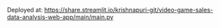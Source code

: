 Deployed at: https://share.streamlit.io/krishnapuri-git/video-game-sales-data-analysis-web-app/main/main.py
